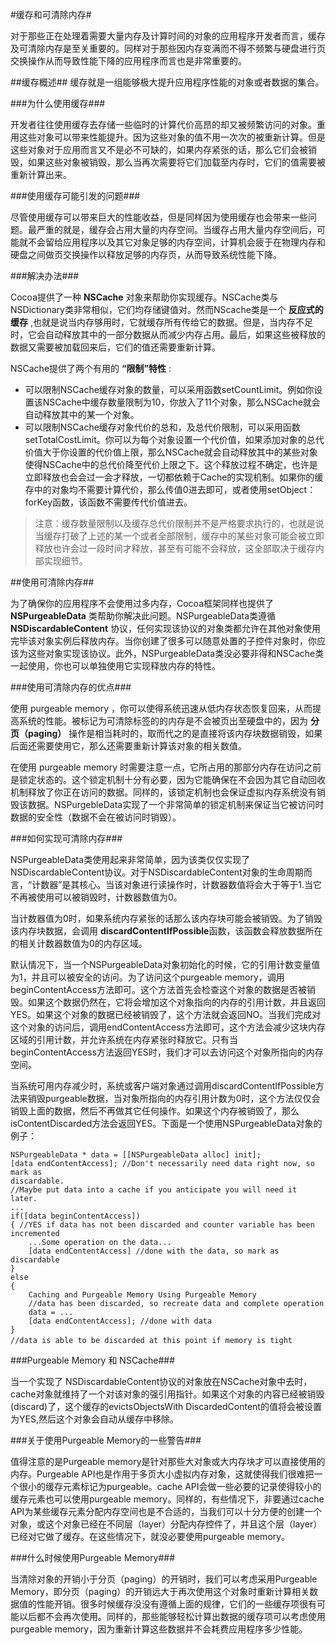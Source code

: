 #缓存和可清除内存#

对于那些正在处理着需要大量内存及计算时间的对象的应用程序开发者而言，缓存及可清除内存是至关重要的。同样对于那些因内存变满而不得不频繁与硬盘进行页交换操作从而导致性能下降的应用程序而言也是非常重要的。

##缓存概述##
缓存就是一组能够极大提升应用程序性能的对象或者数据的集合。

###为什么使用缓存###

开发者往往使用缓存去存储一些临时的计算代价高昂的却又被频繁访问的对象。重用这些对象可以带来性能提升。因为这些对象的值不用一次次的被重新计算。但是这些对象对于应用而言又不是必不可缺的，如果内存紧张的话，那么它们会被销毁，如果这些对象被销毁，那么当再次需要将它们加载至内存时，它们的值需要被重新计算出来。

###使用缓存可能引发的问题###

尽管使用缓存可以带来巨大的性能收益，但是同样因为使用缓存也会带来一些问题。最严重的就是，缓存会占用大量的内存空间。当缓存占用大量内存空间后，可能就不会留给应用程序以及其它对象足够的内存空间，计算机会疲于在物理内存和硬盘之间做页交换操作以释放足够的内存页，从而导致系统性能下降。

###解决办法###

Cocoa提供了一种 **NSCache** 对象来帮助你实现缓存。NSCache类与NSDictionary类非常相似，它们均存储键值对。然而NScache类是一个 **反应式的缓存** ,也就是说当内存够用时，它就缓存所有传给它的数据。但是，当内存不足时，它会自动释放其中的一部分数据从而减少内存占用。最后，如果这些被释放的数据又需要被加载回来后，它们的值还需要重新计算。

NSCache提供了两个有用的 **“限制”特性** :

* 可以限制NSCache缓存对象的数量，可以采用函数setCountLimit。例如你设置该NSCache中缓存数量限制为10，你放入了11个对象，那么NSCache就会自动释放其中的某一个对象。
* 可以限制NSCache缓存对象代价的总和，及总代价限制，可以采用函数setTotalCostLimit。你可以为每个对象设置一个代价值，如果添加对象的总代价值大于你设置的代价值上限，那么NSCache就会自动释放其中的某些对象使得NSCache中的总代价降至代价上限之下。这个释放过程不确定，也许是立即释放也会会过一会才释放，一切都依赖于Cache的实现机制。如果你的缓存中的对象均不需要计算代价，那么传值0进去即可，或者使用setObject：forKey函数，该函数不需要传代价值进去。

>注意：缓存数量限制以及缓存总代价限制并不是严格要求执行的，也就是说当缓存打破了上述的某一个或者全部限制，缓存中的某些对象可能会被立即释放也许会过一段时间才释放，甚至有可能不会释放，这全部取决于缓存内部实现细节。


##使用可清除内存##

为了确保你的应用程序不会使用过多内存，Cocoa框架同样也提供了 **NSPurgeableData** 类帮助你解决此问题。NSPurgeableData类遵循 **NSDiscardableContent** 协议，任何实现该协议的对象类都允许在其他对象使用完毕该对象实例后释放内存。当你创建了很多可以随意处置的子控件对象时，你应该为这些对象实现该协议。此外，NSPurgeableData类没必要非得和NSCache类一起使用，你也可以单独使用它实现释放内存的特性。

###使用可清除内存的优点###

使用 purgeable memory ，你可以使得系统迅速从低内存状态恢复回来，从而提高系统的性能。被标记为可清除标签的的内存是不会被页出至硬盘中的，因为 **分页（paging）** 操作是相当耗时的，取而代之的是直接将该内存块数据销毁，如果后面还需要使用它，那么还需要重新计算该对象的相关数值。

在使用 purgeable memory 时需要注意一点，它所占用的那部分内存在访问之前是锁定状态的。这个锁定机制十分有必要，因为它能确保在不会因为其它自动回收机制释放了你正在访问的数据。同样的，该锁定机制也会保证虚拟内存系统没有销毁该数据。NSPurgebleData实现了一个非常简单的锁定机制来保证当它被访问时数据的安全性（数据不会在被访问时销毁）。

###如何实现可清除内存###

NSPurgeableData类使用起来非常简单，因为该类仅仅实现了NSDiscardableContent协议。对于NSDiscardableContent对象的生命周期而言，“计数器”是其核心。当该对象进行读操作时，计数器数值将会大于等于1.当它不再被使用可以被销毁时，计数器数值为0。

当计数器值为0时，如果系统内存紧张的话那么该内存块可能会被销毁。为了销毁该内存块数据，会调用 **discardContentIfPossible**函数，该函数会释放数据所在的相关计数器数值为0的内存区域。

默认情况下，当一个NSPurgeableData对象初始化的时候，它的引用计数变量值为1，并且可以被安全的访问。为了访问这个purgeable memory，调用 beginContentAccess方法即可。这个方法首先会检查这个对象的数据是否被销毁。如果这个数据仍然在，它将会增加这个对象指向的内存的引用计数，并且返回YES。如果这个对象的数据已经被销毁了，这个方法就会返回NO。当我们完成对这个对象的访问后，调用endContentAccess方法即可，这个方法会减少这块内存区域的引用计数，并允许系统在内存紧张时释放它。只有当 beginContentAccess方法返回YES时，我们才可以去访问这个对象所指向的内存空间。当系统可用内存减少时，系统或客户端对象通过调用discardContentIfPossible方法来销毁purgeable数据，当对象所指向的内存引用计数为0时，这个方法仅仅会销毁上面的数据，然后不再做其它任何操作。如果这个内存被销毁了，那么 isContentDiscarded方法会返回YES。下面是一个使用NSPurgeableData对象的例子：

	NSPurgeableData * data = [[NSPurgeableData alloc] init];
	[data endContentAccess]; //Don't necessarily need data right now, so mark as
	discardable.
	//Maybe put data into a cache if you anticipate you will need it later.
	...
	if([data beginContentAccess]) 
	{ //YES if data has not been discarded and counter variable has been 		incremented
		...Some operation on the data...
		[data endContentAccess] //done with the data, so mark as discardable
	} 
	else 
	{
		Caching and Purgeable Memory Using Purgeable Memory
		//data has been discarded, so recreate data and complete operation
		data = ...
		[data endContentAccess]; //done with data
	}
	//data is able to be discarded at this point if memory is tight　　
	
###Purgeable Memory 和 NSCache###

当一个实现了 NSDiscardableContent协议的对象放在NSCache对象中去时，cache对象就维持了一个对该对象的强引用指针。如果这个对象的内容已经被销毁(discard)了，这个缓存的evictsObjectsWith DiscardedContent的值将会被设置为YES,然后这个对象会自动从缓存中移除。　　

###关于使用Purgeable Memory的一些警告###

值得注意的是Purgeable memory是针对那些大对象或大内存块才可以直接使用的内存。Purgeable API也是作用于多页大小虚拟内存对象，这就使得我们很难把一个很小的缓存元素标记为purgeable。cache API会做一些必要的记录使得较小的缓存元素也可以使用purgeable memory。同样的，有些情况下，非要通过cache API为某些缓存元素分配内存空间也是不合适的，当我们可以十分方便的创建一个对象，或这个对象已经在不同层（layer）分配内存控件了，并且这个层（layer）已经对它做了缓存。在这些情况下，就没必要使用purgeable memory。

###什么时候使用Purgeable Memory###

当清除对象的开销小于分页（paging）的开销时，我们可以考虑采用Purgeable Memory，即分页（paging）的开销远大于再次使用这个对象时重新计算相关数据值的性能开销。很多时候缓存没没有遵循上面的规律，它们的一些缓存项很有可能以后都不会再次使用。同样的，那些能够轻松计算出数据的缓存项可以考虑使用purgeable memory，因为重新计算这些数据并不会耗费应用程序多少性能。
